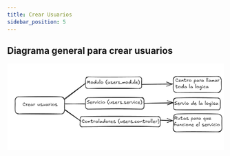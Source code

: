```yaml
---
title: Crear Usuarios
sidebar_position: 5
---
```


## Diagrama general para crear usuarios

![Diagrama de crear usuarios](../../../../static/auth-img/crearusuarios.png)